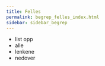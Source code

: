 ```yaml
---
title: Felles
permalink: begrep_felles_index.html
sidebar: sidebar_begrep
---
```


- list opp
- alle
- lenkene
- nedover
